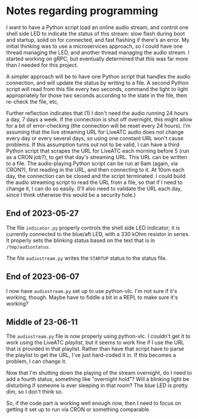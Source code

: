 # Notes regarding programming

I want to have a Python script load an online audio stream, and control one
shell side LED to indicate the status of this stream: slow flash during
boot and startup, solid on for connected, and fast flashing if there's an
error. My initial thinking was to use a microservices approach, so I could
have one thread managing the LED, and another thread managing the audio
stream. I started working on gRPC, but eventually determined that this
was far more than I needed for this project.

A simpler approach will be to have one Python script that handles the audio
connection, and will update the status by writing to a file. A second Python
script will read from this file every two seconds, command the light to light
appropriately for those two seconds according to the state in the file, then
re-check the file, etc,

Further reflection indicates that (1) I don't need the audio running 24 hours
a day, 7 days a week. If the connection is shut off overnight, this might
allow for a bit of error-checking (the connection will be reset every 24 hours).
I'm assuming that the live streaming URL for LiveATC audio does not
change every day or every several days, so using one constant URL won't cause
problems. If this assumption turns out not to be valid, I can have a third Python
script that scrapes the URL for LiveATC each morning before 5 (run as a CRON job?),
to get that day's streaming URL. This URL can be written to a file. The
audio-playing Python script can be run at 6am (again, via CRON?), first reading
in the URL, and then connecting to it. At 10om each day, the connection can be
closed and the script terminated. I could build the audio streaming script to read
the URL from a file, so that if I need to change it, I can do so easily. (I'll
also need to validate the URL each day, since I think otherwise this would be
a security hole.)

## End of 2023-05-27

The file `indicator.py` properly controls the shell side LED indicator; it
is currently connected to the blue/aft LED, with a 330 kOhm resistor in
series. It properly sets the blinking status based on the text that is in
`/tmp/audiostatus`.

The file `audiostream.py` writes the `STARTUP` status to the status file.

## End of 2023-06-07

I now have `audiostream.py` set up to use python-vlc. I'm not sure if it's
working, though. Maybe have to fiddle a bit in a REPL to make sure it's working?

## Middle of 23-06-11

The `audiostream.py` file is now properly using python-vlc. I couldn't
get it to work using the LiveATC *playlist*, but it seems to work fine if I
use the URL that is provided in that playlist. Rather than have that script
have to parse the playlist to get the URL, I've just hard-coded it in. If
this becomes a problem, I can change it.

Now that I'm shutting down the playing of the stream overnight, do I need to
add a fourth status, something like "overnight hold"? Will a blinking light
be disturbing if someone is ever sleeping in that room? The blue LED is pretty
dim, so I don't think so.

So, if the code part is working well enough now, then I need to focus on
getting it set up to run via CRON or something comparable.